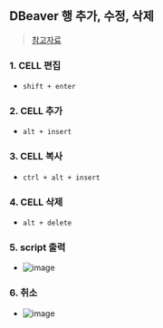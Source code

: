 ## DBeaver 행 추가, 수정, 삭제
> [참고자료](https://developer-talk.tistory.com/43)

### 1. CELL 편집
- `shift + enter`

### 2. CELL 추가
- `alt + insert`

### 3. CELL 복사
- `ctrl + alt + insert`

### 4. CELL 삭제
- `alt + delete`

### 5. script 출력
- ![image](https://user-images.githubusercontent.com/61215550/214732443-6ae28272-8a9d-4fd0-9b15-15a59e3e15ce.png)

### 6. 취소
- ![image](https://user-images.githubusercontent.com/61215550/214732474-14f863fe-9ae0-486a-a7a7-27d95e665bf7.png)
